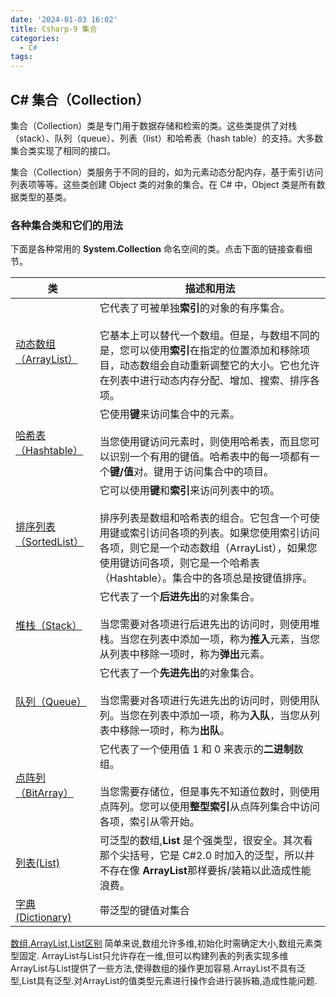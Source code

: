 ```yaml
---
date: '2024-01-03 16:02'
title: Csharp-9 集合
categories:
  - C#
tags:
---
```


## C# 集合（Collection）

集合（Collection）类是专门用于数据存储和检索的类。这些类提供了对栈（stack）、队列（queue）、列表（list）和哈希表（hash table）的支持。大多数集合类实现了相同的接口。

集合（Collection）类服务于不同的目的，如为元素动态分配内存，基于索引访问列表项等等。这些类创建 Object 类的对象的集合。在 C# 中，Object 类是所有数据类型的基类。

### 各种集合类和它们的用法

下面是各种常用的 **System.Collection** 命名空间的类。点击下面的链接查看细节。

| 类 | 描述和用法 |
| ---- | ---- |
| [动态数组（ArrayList）](https://www.runoob.com/csharp/csharp-arraylist.html "C# ArrayList") | 它代表了可被单独**索引**的对象的有序集合。<br><br>它基本上可以替代一个数组。但是，与数组不同的是，您可以使用**索引**在指定的位置添加和移除项目，动态数组会自动重新调整它的大小。它也允许在列表中进行动态内存分配、增加、搜索、排序各项。 |
| [哈希表（Hashtable）](https://www.runoob.com/csharp/csharp-hashtable.html "C# Hashtable") | 它使用**键**来访问集合中的元素。<br><br>当您使用键访问元素时，则使用哈希表，而且您可以识别一个有用的键值。哈希表中的每一项都有一个**键/值**对。键用于访问集合中的项目。 |
| [排序列表（SortedList）](https://www.runoob.com/csharp/csharp-sortedlist.html "C# SortedList") | 它可以使用**键**和**索引**来访问列表中的项。<br><br>排序列表是数组和哈希表的组合。它包含一个可使用键或索引访问各项的列表。如果您使用索引访问各项，则它是一个动态数组（ArrayList），如果您使用键访问各项，则它是一个哈希表（Hashtable）。集合中的各项总是按键值排序。 |
| [堆栈（Stack）](https://www.runoob.com/csharp/csharp-stack.html "C# Stack") | 它代表了一个**后进先出**的对象集合。<br><br>当您需要对各项进行后进先出的访问时，则使用堆栈。当您在列表中添加一项，称为**推入**元素，当您从列表中移除一项时，称为**弹出**元素。 |
| [队列（Queue）](https://www.runoob.com/csharp/csharp-queue.html "C# Queue") | 它代表了一个**先进先出**的对象集合。<br><br>当您需要对各项进行先进先出的访问时，则使用队列。当您在列表中添加一项，称为**入队**，当您从列表中移除一项时，称为**出队**。 |
| [点阵列（BitArray）](https://www.runoob.com/csharp/csharp-bitarray.html "C# BitArray") | 它代表了一个使用值 1 和 0 来表示的**二进制**数组。<br><br>当您需要存储位，但是事先不知道位数时，则使用点阵列。您可以使用**整型索引**从点阵列集合中访问各项，索引从零开始。 |
| [列表(List)](https://learn.microsoft.com/zh-cn/dotnet/api/system.collections.generic.list-1) | 可泛型的数组,**List** 是个强类型，很安全。其次看那个尖括号，它是 C#2.0 时加入的泛型，所以并不存在像 **ArrayList**那样要拆/装箱以此造成性能浪费。 |
| [字典(Dictionary)](https://learn.microsoft.com/zh-cn/dotnet/api/system.collections.generic.dictionary-2?view=net-8.0) | 带泛型的键值对集合 |

[数组,ArrayList,List区别](https://blog.csdn.net/zhang_xinxiu/article/details/8657431)
简单来说,数组允许多维,初始化时需确定大小,数组元素类型固定.
ArrayList与List只允许存在一维,但可以构建列表的列表实现多维
ArrayList与List提供了一些方法,使得数组的操作更加容易.ArrayList不具有泛型,List具有泛型.对ArrayList的值类型元素进行操作会进行装拆箱,造成性能问题.
